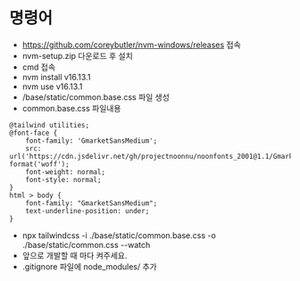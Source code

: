# 명령어

- https://github.com/coreybutler/nvm-windows/releases 접속
- nvm-setup.zip 다운로드 후 설치
- cmd 접속
- nvm install v16.13.1
- nvm use v16.13.1
- /base/static/common.base.css 파일 생성
- common.base.css 파일내용

```
@tailwind utilities;
@font-face {
    font-family: 'GmarketSansMedium';
    src: url('https://cdn.jsdelivr.net/gh/projectnoonnu/noonfonts_2001@1.1/GmarketSansMedium.woff') format('woff');
    font-weight: normal;
    font-style: normal;
}
html > body {
    font-family: "GmarketSansMedium";
    text-underline-position: under;
}
```

- npx tailwindcss -i ./base/static/common.base.css -o ./base/static/common.css --watch
- 앞으로 개발할 때 마다 켜주세요.
- .gitignore 파일에 node_modules/ 추가